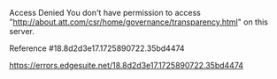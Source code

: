 Access Denied
You don't have permission to access "http://about.att.com/csr/home/governance/transparency.html" on this server.

Reference #18.8d2d3e17.1725890722.35bd4474

https://errors.edgesuite.net/18.8d2d3e17.1725890722.35bd4474